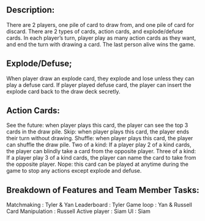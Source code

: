 ## Description:
There are 2 players, one pile of card to draw from, and one pile of card for discard.
There are 2 types of cards, action cards, and explode/defuse cards.
In each player’s turn, player play as many action cards as they want, and end the turn with drawing a card.
The last person alive wins the game.

## Explode/Defuse;
When player draw an explode card, they explode and lose unless they can play a defuse card. If player played defuse card, the player can insert the explode card back to the draw deck secretly. 

## Action Cards:
See the future: when player plays this card, the player can see the top 3 cards in the draw pile.
Skip: when player plays this card, the player ends their turn without drawing.
Shuffle: when player plays this card, the player can shuffle the draw pile.
Two of a kind: If a player play 2 of a kind cards, the player can blindly take a card from the opposite player.
Three of a kind: If a player play 3 of a kind cards, the player can name the card to take from the opposite player.
Nope: this card can be played at anytime during the game to stop any actions except explode and defuse.

## Breakdown of Features and Team Member Tasks:
Matchmaking  :  Tyler &  Yan
Leaderboard  :  Tyler 
Game loop  :  Yan &  Russell
Card Manipulation  :  Russell
Active player  :  Siam
UI  :  Siam           


